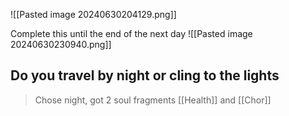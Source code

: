 ![[Pasted image 20240630204129.png]]

Complete this until the end of the next day
![[Pasted image 20240630230940.png]]

## Do you travel by night or cling to the lights
> Chose night, got 2 soul fragments [[Health]] and [[Chor]]